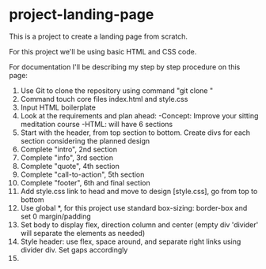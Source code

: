 # project-landing-page
This is a project to create a landing page from scratch.

For this project we'll be using basic HTML and CSS code.

For documentation I'll be describing my step by step procedure on this page:

1. Use Git to clone the repository using command "git clone <ssh link>"
2. Command touch core files index.html and  style.css
3. Input HTML boilerplate
4. Look at the requirements and plan ahead: -Concept: Improve your sitting meditation course  -HTML: will have 6 sections 
5. Start with the header, from top section to bottom. Create divs for each section considering the planned design
6. Complete "intro", 2nd section
7. Complete "info", 3rd section
8. Complete "quote", 4th section
9. Complete "call-to-action", 5th section
10. Complete "footer", 6th and final section
11. Add style.css link to head and move to design [style.css], go from top to bottom
12. Use global *, for this project use standard box-sizing: border-box and set 0 margin/padding
13. Set body to display flex, direction column and center (empty div 'divider' will separate the elements as needed)
14. Style header: use flex, space around, and separate right links using divider div. Set gaps accordingly
15. 
